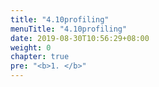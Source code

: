 ```yaml
---
title: "4.10profiling"
menuTitle: "4.10profiling"
date: 2019-08-30T10:56:29+08:00
weight: 0
chapter: true
pre: "<b>1. </b>"
---
```

